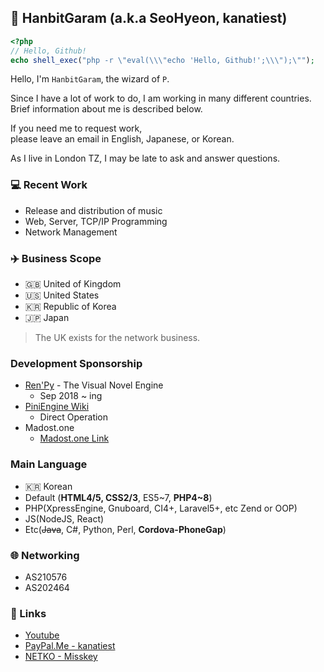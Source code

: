 ## 🐘 HanbitGaram (a.k.a SeoHyeon, kanatiest)
```php
<?php
// Hello, Github!
echo shell_exec("php -r \"eval(\\\"echo 'Hello, Github!';\\\");\"");
```
Hello, I'm `HanbitGaram`, the wizard of `P`.

Since I have a lot of work to do, I am working in many different countries.<br>
Brief information about me is described below.

If you need me to request work,<br>
please leave an email in English, Japanese, or Korean.

As I live in London TZ, I may be late to ask and answer questions.

### 💻 Recent Work
- Release and distribution of music
- Web, Server, TCP/IP Programming
- Network Management

### ✈️ Business Scope
- 🇬🇧 United of Kingdom
- 🇺🇸 United States
- 🇰🇷 Republic of Korea
- 🇯🇵 Japan
> The UK exists for the network business.

### Development Sponsorship
- [Ren'Py](https://www.renpy.org/) - The Visual Novel Engine
  - Sep 2018 ~ ing
- [PiniEngine Wiki](http://pinki.hanb.jp/)
  - Direct Operation
- Madost.one
  - [Madost.one Link](https://madost.one/)

### Main Language
- 🇰🇷 Korean
- Default (__HTML4/5, CSS2/3__, ES5\~7, __PHP4\~8__)
- PHP(XpressEngine, Gnuboard, CI4+, Laravel5+, etc Zend or OOP)
- JS(NodeJS, React)
- Etc(~~Java~~, C#, Python, Perl, __Cordova-PhoneGap__)

### 🌐 Networking
- AS210576
- AS202464

### 🔗 Links
- [Youtube](https://www.youtube.com/@leeseohyeon/)
- [PayPal.Me - kanatiest](https://paypal.me/kanatiest)
- [NETKO - Misskey](https://netko.kr/)
